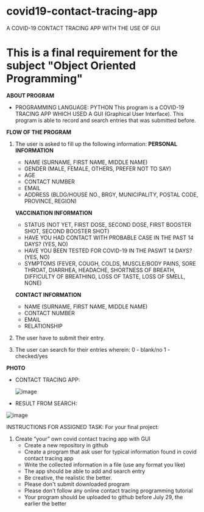 # covid19-contact-tracing-app
A COVID-19 CONTACT TRACING APP WITH THE USE OF GUI

# This is a final requirement for the subject "Object Oriented Programming"

**ABOUT PROGRAM**
- PROGRAMMING LANGUAGE: PYTHON
This program is a COVID-19 TRACING APP WHICH USED A GUI (Graphical User Interface).
This program is able to record and search entries that was submitted before.


**FLOW OF THE PROGRAM**
1. The user is asked to fill up the following information:
   **PERSONAL INFORMATION**
   - NAME (SURNAME, FIRST NAME, MIDDLE NAME)
   - GENDER (MALE, FEMALE, OTHERS, PREFER NOT TO SAY)
   - AGE
   - CONTACT NUMBER
   - EMAIL
   - ADDRESS (BLDG/HOUSE NO., BRGY, MUNICIPALITY, POSTAL CODE, PROVINCE, REGION)
     
   **VACCINATION INFORMATION**
   - STATUS (NOT YET, FIRST DOSE, SECOND DOSE, FIRST BOOSTER SHOT, SECOND BOOSTER SHOT)
   - HAVE YOU HAD CONTACT WITH PROBABLE CASE IN THE PAST 14 DAYS? (YES, NO)
   - HAVE YOU BEEN TESTED FOR COVID-19 IN THE PASWT 14 DAYS? (YES, NO)
   - SYMPTOMS (FEVER, COUGH, COLDS, MUSCLE/BODY PAINS, SORE THROAT, DIARRHEA, HEADACHE,
     SHORTNESS OF BREATH, DIFFICULTY OF BREATHING, LOSS OF TASTE, LOSS OF SMELL, NONE)

   **CONTACT INFORMATION**
   - NAME (SURNAME, FIRST NAME, MIDDLE NAME)
   - CONTACT NUMBER
   - EMAIL
   - RELATIONSHIP
     
  2. The user have to submit their entry.
  3. The user can search for their entries wherein:
     0 - blank/no
     1 - checked/yes

**PHOTO**
- CONTACT TRACING APP:
  
  ![image](https://github.com/lnczndr/covid19-contact-tracing-app/assets/129668431/cc33dc18-eee7-412c-8f2a-86b4aff6eaca)

- RESULT FROM SEARCH:
  
![image](https://github.com/lnczndr/covid19-contact-tracing-app/assets/129668431/106d1e62-4254-4daf-aa58-43bf6e2355a1)


INSTRUCTIONS FOR ASSIGNED TASK:
For your final project:

1. Create “your” own covid contact tracing app with GUI
	- Create a new repository in github
	- Create a program that ask user for typical information found in covid contact tracing app
	- Write the collected information in a file (use any format you like)
	- The app should be able to add and search entry
	- Be creative, the realistic the better.
	- Please don't submit downloaded program
	- Please don’t follow any online contact tracing programming tutorial
	- Your program should be uploaded to github before July 29, the earlier the better
